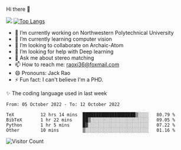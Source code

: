 Hi there 👋

![](https://github-readme-stats.vercel.app/api?username=Raohaocheng)
[![Top Langs](https://github-readme-stats.vercel.app/api/top-langs/?username=Raohaocheng&layout=compact)](https://github.com/anuraghazra/github-readme-stats)

- 🔭 I’m currently working on Northwestern Polytechnical University
- 🌱 I’m currently learning computer vision
- 👯 I’m looking to collaborate on Archaic-Atom
- 🤔 I’m looking for help with Deep learning
- 💬 Ask me about stereo matching
- 📫 How to reach me: raoxi36@foxmail.com
- 😄 Pronouns: Jack Rao
- ⚡ Fun fact: I can't believe I'm a PHD.

✨ The coding language used in last week
<!--START_SECTION:waka-->

```text
From: 05 October 2022 - To: 12 October 2022

TeX          12 hrs 14 mins  ████████████████████▒░░░░   80.79 %
BibTeX       1 hr 22 mins    ██▒░░░░░░░░░░░░░░░░░░░░░░   09.05 %
Python       1 hr 5 mins     █▓░░░░░░░░░░░░░░░░░░░░░░░   07.22 %
Other        10 mins         ▒░░░░░░░░░░░░░░░░░░░░░░░░   01.16 %
```

<!--END_SECTION:waka-->

![Visitor Count](https://profile-counter.glitch.me/Raohaocheng/count.svg)
